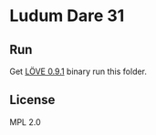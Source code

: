 Ludum Dare 31
=============

## Run

Get [LÖVE 0.9.1](https://love2d.org/) binary run this folder.

## License

MPL 2.0

